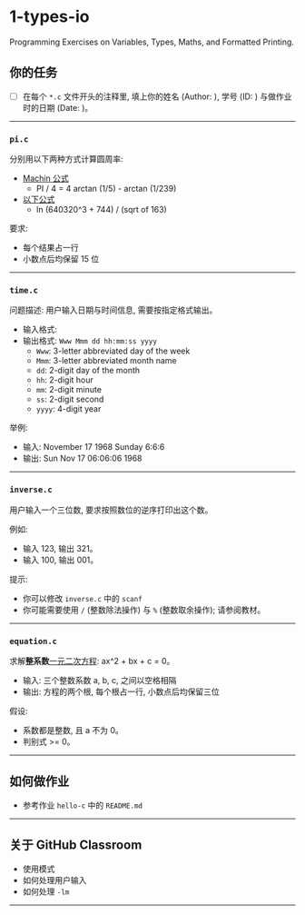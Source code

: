 # 1-types-io

Programming Exercises on Variables, Types, Maths, and Formatted Printing.

## 你的任务
- [ ] 在每个 `*.c` 文件开头的注释里, 填上你的姓名 (Author: ), 学号 (ID: ) 与做作业时的日期 (Date: )。
---
### `pi.c`
分别用以下两种方式计算圆周率:
- [Machin 公式](https://en.wikipedia.org/wiki/Approximations_of_%CF%80#Machin-like_formula)
  - PI / 4 = 4 arctan (1/5) - arctan (1/239)
- [以下公式](https://en.wikipedia.org/wiki/Approximations_of_%CF%80#Miscellaneous_approximations)
  - ln (640320^3 + 744) / (sqrt of 163)

要求:
- 每个结果占一行
- 小数点后均保留 15 位
---
### `time.c`
问题描述: 用户输入日期与时间信息, 需要按指定格式输出。

- 输入格式:
- 输出格式: `Www Mmm dd hh:mm:ss yyyy`
  - `Www`: 3-letter abbreviated day of the week
  - `Mmm`: 3-letter abbreviated month name
  - `dd`: 2-digit day of the month
  - `hh`: 2-digit hour
  - `mm`: 2-digit minute
  - `ss`: 2-digit second
  - `yyyy`: 4-digit year

举例:
- 输入: November 17 1968 Sunday 6:6:6
- 输出: Sun Nov 17 06:06:06 1968

---
### `inverse.c`
用户输入一个三位数, 要求按照数位的逆序打印出这个数。

例如:
- 输入 123, 输出 321。
- 输入 100, 输出 001。

提示:
- 你可以修改 `inverse.c` 中的 `scanf`
- 你可能需要使用 `/` (整数除法操作) 与 `%` (整数取余操作); 请参阅教材。

---
### `equation.c`
求解**整系数**[一元二次方程](https://en.wikipedia.org/wiki/Quadratic_equation): 
ax^2 + bx + c = 0。

- 输入: 三个整数系数 a, b, c, 之间以空格相隔
- 输出: 方程的两个根, 每个根占一行, 小数点后均保留三位

假设:
- 系数都是整数, 且 a 不为 0。
- 判别式 >= 0。
---
## 如何做作业
- 参考作业 `hello-c` 中的 `README.md`
---
## 关于 GitHub Classroom
- 使用模式
- 如何处理用户输入
- 如何处理 `-lm`
---
